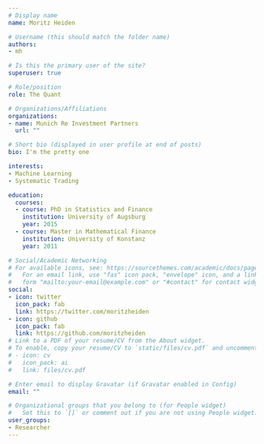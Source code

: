 ```yaml
---
# Display name
name: Moritz Heiden

# Username (this should match the folder name)
authors:
- mh

# Is this the primary user of the site?
superuser: true

# Role/position
role: The Quant

# Organizations/Affiliations
organizations:
- name: Munich Re Investment Partners
  url: ""

# Short bio (displayed in user profile at end of posts)
bio: I'm the pretty one

interests:
- Machine Learning
- Systematic Trading

education:
  courses:
  - course: PhD in Statistics and Finance
    institution: University of Augsburg
    year: 2015
  - course: Master in Mathematical Finance
    institution: University of Konstanz
    year: 2011

# Social/Academic Networking
# For available icons, see: https://sourcethemes.com/academic/docs/page-builder/#icons
#   For an email link, use "fas" icon pack, "envelope" icon, and a link in the
#   form "mailto:your-email@example.com" or "#contact" for contact widget.
social:
- icon: twitter
  icon_pack: fab
  link: https://twitter.com/moritzheiden
- icon: github
  icon_pack: fab
  link: https://github.com/moritzheiden
# Link to a PDF of your resume/CV from the About widget.
# To enable, copy your resume/CV to `static/files/cv.pdf` and uncomment the lines below.
# - icon: cv
#   icon_pack: ai
#   link: files/cv.pdf

# Enter email to display Gravatar (if Gravatar enabled in Config)
email: ""

# Organizational groups that you belong to (for People widget)
#   Set this to `[]` or comment out if you are not using People widget.
user_groups:
- Researcher
---
```


